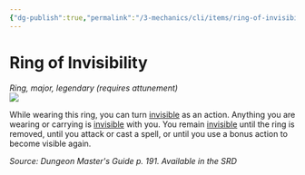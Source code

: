 ```yaml
---
{"dg-publish":true,"permalink":"/3-mechanics/cli/items/ring-of-invisibility/","tags":["ttrpg-cli/compendium/src/5e/dmg","ttrpg-cli/item/attunement/required","ttrpg-cli/item/rarity/legendary","ttrpg-cli/item/tier/major","ttrpg-cli/item/wondrous/ring"]}
---
```


# Ring of Invisibility
*Ring, major, legendary (requires attunement)*  
![](3-Mechanics/CLI/items/img/ring-of-invisibility.webp#right)


While wearing this ring, you can turn [invisible](3-Mechanics/CLI/rules/conditions.md#Invisible) as an action. Anything you are wearing or carrying is [invisible](3-Mechanics/CLI/rules/conditions.md#Invisible) with you. You remain [invisible](3-Mechanics/CLI/rules/conditions.md#Invisible) until the ring is removed, until you attack or cast a spell, or until you use a bonus action to become visible again.

*Source: Dungeon Master's Guide p. 191. Available in the <span title='Systems Reference Document (5.1)'>SRD</span>*